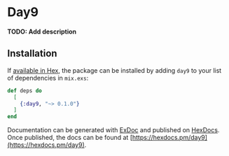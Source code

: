 # Day9

**TODO: Add description**

## Installation

If [available in Hex](https://hex.pm/docs/publish), the package can be installed
by adding `day9` to your list of dependencies in `mix.exs`:

```elixir
def deps do
  [
    {:day9, "~> 0.1.0"}
  ]
end
```

Documentation can be generated with [ExDoc](https://github.com/elixir-lang/ex_doc)
and published on [HexDocs](https://hexdocs.pm). Once published, the docs can
be found at [https://hexdocs.pm/day9](https://hexdocs.pm/day9).

